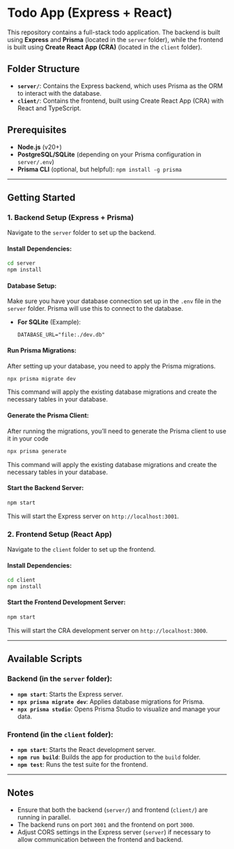 # Todo App (Express + React)

This repository contains a full-stack todo application. The backend is built using **Express** and **Prisma** (located in the `server` folder), while the frontend is built using **Create React App (CRA)** (located in the `client` folder).

## Folder Structure

- **`server/`**: Contains the Express backend, which uses Prisma as the ORM to interact with the database.
- **`client/`**: Contains the frontend, built using Create React App (CRA) with React and TypeScript.

## Prerequisites

- **Node.js** (v20+)
- **PostgreSQL/SQLite** (depending on your Prisma configuration in `server/.env`)
- **Prisma CLI** (optional, but helpful): `npm install -g prisma`

---

## Getting Started

### 1. Backend Setup (Express + Prisma)

Navigate to the `server` folder to set up the backend.

#### Install Dependencies:

```bash
cd server
npm install
```

#### Database Setup:

Make sure you have your database connection set up in the `.env` file in the `server` folder. Prisma will use this to connect to the database.

- **For SQLite** (Example):

  ```
  DATABASE_URL="file:./dev.db"
  ```

#### Run Prisma Migrations:

After setting up your database, you need to apply the Prisma migrations.

```bash
npx prisma migrate dev
```

This command will apply the existing database migrations and create the necessary tables in your database.

#### Generate the Prisma Client:

After running the migrations, you’ll need to generate the Prisma client to use it in your code

```bash
npx prisma generate
```

This command will apply the existing database migrations and create the necessary tables in your database.

#### Start the Backend Server:

```bash
npm start
```

This will start the Express server on `http://localhost:3001`.

### 2. Frontend Setup (React App)

Navigate to the `client` folder to set up the frontend.

#### Install Dependencies:

```bash
cd client
npm install
```

#### Start the Frontend Development Server:

```bash
npm start
```

This will start the CRA development server on `http://localhost:3000`.

---

## Available Scripts

### Backend (in the `server` folder):

- **`npm start`**: Starts the Express server.
- **`npx prisma migrate dev`**: Applies database migrations for Prisma.
- **`npx prisma studio`**: Opens Prisma Studio to visualize and manage your data.

### Frontend (in the `client` folder):

- **`npm start`**: Starts the React development server.
- **`npm run build`**: Builds the app for production to the `build` folder.
- **`npm test`**: Runs the test suite for the frontend.

---

## Notes

- Ensure that both the backend (`server/`) and frontend (`client/`) are running in parallel.
- The backend runs on port `3001` and the frontend on port `3000`.
- Adjust CORS settings in the Express server (`server`) if necessary to allow communication between the frontend and backend.
